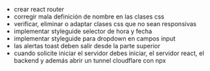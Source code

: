 - crear react router
- corregir mala definición de nombre en las clases css
- verificar, eliminar o adaptar clases css que no sean responsivas
- implementar styleguide selector de hora y fecha
- implementar styleguide para dropdown en campos input
- las alertas toast deben salir desde la parte superior
- cuando solicite iniciar el servidor debes iniciar, el servidor react, el backend y además abrir un tunnel cloudflare con npx